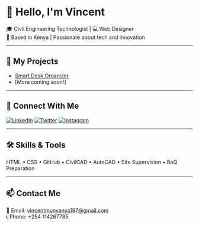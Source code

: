 # 👋 Hello, I'm Vincent

🎓 Civil Engineering Technologist | 💻 Web Designer  
📍 Based in Kenya | Passionate about tech and innovation

---

## 🚀 My Projects
- [Smart Desk Organizer](https://vinycodepro.github.io/index.html/)  
- [More coming soon!]

---

## 🔗 Connect With Me

[![LinkedIn](https://img.shields.io/badge/LinkedIn-blue?style=for-the-badge&logo=linkedin)](https://linkedin.com/in/VincentMunyanya)
[![Twitter](https://img.shields.io/badge/Twitter-1DA1F2?style=for-the-badge&logo=twitter)](https://twitter.com/vincyweb)
[![Instagram](https://img.shields.io/badge/Instagram-E4405F?style=for-the-badge&logo=instagram)](https://instagram.com/Scattervin_spark)

---

## 🛠️ Skills & Tools
HTML • CSS • GitHub • CivilCAD • AutoCAD • Site Supervision • BoQ Preparation

---

## 📫 Contact Me
📧 Email: vincentmunyanya197@gmail.com  
📞 Phone: +254 114267785
